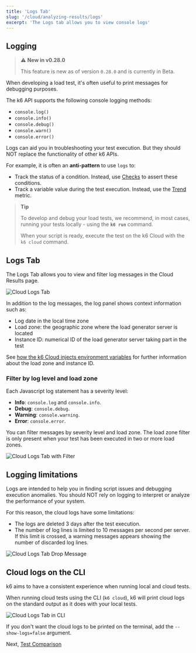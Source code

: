 ```yaml
---
title: 'Logs Tab'
slug: '/cloud/analyzing-results/logs'
excerpt: 'The Logs tab allows you to view console logs'
---
```


## Logging

> ⚠️ **New in v0.28.0**
>
> This feature is new as of version `0.28.0` and is currently in Beta.

When developing a load test, it's often useful to print messages for debugging purposes. 

The k6 API supports the following console logging methods:

- `console.log()`
- `console.info()`
- `console.debug()`
- `console.warn()`
- `console.error()`


Logs can aid you in troubleshooting your test execution. But they should NOT replace the functionality of other k6 APIs.

For example, it is often an **anti-pattern** to use `logs` to:
-  Track the status of a condition. Instead, use [Checks](/javascript-api/k6/check-val-sets-tags) to assert these conditions.
-  Track a variable value during the test execution. Instead, use the [Trend](/javascript-api/k6-metrics/trend) metric.

> **Tip**
>
> To develop and debug your load tests, we recommend, in most cases, running your tests locally - using the **`k6 run`** command.
>
> When your script is ready, execute the test on the k6 Cloud with the `k6 cloud` command.

## Logs Tab

The Logs Tab allows you to view and filter log messages in the Cloud Results page.

![Cloud Logs Tab](/images/11-Cloud-Logs/cloud-logs-output-messages.png)

In addition to the log messages, the log panel shows context information such as:
- Log date in the local time zone
- Load zone: the geographic zone where the load generator server is located
- Instance ID: numerical ID of the load generator server taking part in the test

See [how the k6 Cloud injects environment variables](/cloud/creating-and-running-a-test/cloud-tests-from-the-cli#environment-variables) for further information about the load zone and instance ID.

### Filter by log level and load zone

Each Javascript log statement has a severity level:
- **Info**:  `console.log` and `console.info`.
- **Debug**: `console.debug`.
- **Warning**: `console.warning`.
- **Error**: `console.error`.

You can filter messages by severity level and load zone. The load zone filter is only present when your test has been executed in two or more load zones.

![Cloud Logs Tab with Filter](/images/11-Cloud-Logs/cloud-logs-output-messages-with-filter.png)

## Logging limitations

Logs are intended to help you in finding script issues and debugging execution anomalies. You should NOT rely on logging to interpret or analyze the performance of your system.

For this reason, the cloud logs have some limitations:
- The logs are deleted 3 days after the test execution. 
- The number of log lines is limited to 10 messages per second per server. If this limit is crossed, a warning messages appears showing the number of discarded log lines.

![Cloud Logs Tab Drop Message](/images/11-Cloud-Logs/cloud-logs-output-drop-messages.png)

## Cloud logs on the CLI

k6 aims to have a consistent experience when running local and cloud tests.

When running cloud tests using the CLI (`k6 cloud`), k6 will print cloud logs on the standard output as it does with your local tests.


![Cloud Logs Tab in CLI](/images/11-Cloud-Logs/cloud-logs-cli-output.png)

If you don't want the cloud logs to be printed on the terminal, add the `--show-logs=false` argument.


Next, [Test Comparison](/cloud/analyzing-results/test-comparison)